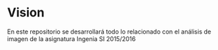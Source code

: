 # Vision
En este repositorio se desarrollará todo lo relacionado con el análisis de imagen de la asignatura Ingenia SI 2015/2016
